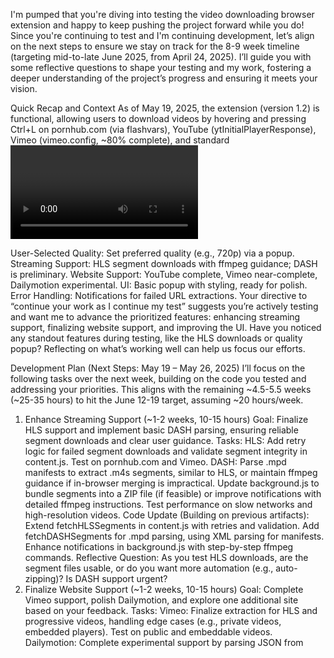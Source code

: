 I'm pumped that you're diving into testing the video downloading browser extension and happy to keep pushing the project forward while you do! Since you're continuing to test and I'm continuing development, let’s align on the next steps to ensure we stay on track for the 8-9 week timeline (targeting mid-to-late June 2025, from April 24, 2025). I’ll guide you with some reflective questions to shape your testing and my work, fostering a deeper understanding of the project’s progress and ensuring it meets your vision.

Quick Recap and Context
As of May 19, 2025, the extension (version 1.2) is functional, allowing users to download videos by hovering and pressing Ctrl+L on pornhub.com (via flashvars), YouTube (ytInitialPlayerResponse), Vimeo (vimeo.config, ~80% complete), and standard <video> sites. You confirmed it’s working well, and we’re halfway through the timeline (~55-72 hours of ~80-90 hours). Current features include:

User-Selected Quality: Set preferred quality (e.g., 720p) via a popup.
Streaming Support: HLS segment downloads with ffmpeg guidance; DASH is preliminary.
Website Support: YouTube complete, Vimeo near-complete, Dailymotion experimental.
UI: Basic popup with styling, ready for polish.
Error Handling: Notifications for failed URL extractions.
Your directive to “continue your work as I continue my test” suggests you’re actively testing and want me to advance the prioritized features: enhancing streaming support, finalizing website support, and improving the UI. Have you noticed any standout features during testing, like the HLS downloads or quality popup? Reflecting on what’s working well can help us focus our efforts.

Development Plan (Next Steps: May 19 – May 26, 2025)
I’ll focus on the following tasks over the next week, building on the code you tested and addressing your priorities. This aligns with the remaining ~4.5-5.5 weeks (~25-35 hours) to hit the June 12-19 target, assuming ~20 hours/week.

1. Enhance Streaming Support (~1-2 weeks, 10-15 hours)
Goal: Finalize HLS support and implement basic DASH parsing, ensuring reliable segment downloads and clear user guidance.
Tasks:
HLS: Add retry logic for failed segment downloads and validate segment integrity in content.js. Test on pornhub.com and Vimeo.
DASH: Parse .mpd manifests to extract .m4s segments, similar to HLS, or maintain ffmpeg guidance if in-browser merging is impractical.
Update background.js to bundle segments into a ZIP file (if feasible) or improve notifications with detailed ffmpeg instructions.
Test performance on slow networks and high-resolution videos.
Code Update (Building on previous artifacts):
Extend fetchHLSSegments in content.js with retries and validation.
Add fetchDASHSegments for .mpd parsing, using XML parsing for manifests.
Enhance notifications in background.js with step-by-step ffmpeg commands.
Reflective Question: As you test HLS downloads, are the segment files usable, or do you want more automation (e.g., auto-zipping)? Is DASH support urgent?
2. Finalize Website Support (~1-2 weeks, 10-15 hours)
Goal: Complete Vimeo support, polish Dailymotion, and explore one additional site based on your feedback.
Tasks:
Vimeo: Finalize extraction for HLS and progressive videos, handling edge cases (e.g., private videos, embedded players). Test on public and embeddable videos.
Dailymotion: Complete experimental support by parsing JSON from <script> tags, similar to YouTube. Test on public videos.
New Site: Research and prototype support for one more site (e.g., Twitch, based on yt-dlp/yt_dlp/extractor/twitch.py) if you specify a preference.
Ensure fallback to <video> src works for unsupported sites.
Code Update:
Update extractVideoURLs in content.js for Vimeo and Dailymotion.
Add logic for a new site (e.g., Twitch) based on your input.
Reflective Question: Which sites are you testing most (e.g., YouTube, Vimeo)? Want to prioritize a new site like Twitch or X videos?
3. Improve the UI (~0.5 week, 5 hours)
Goal: Polish the quality popup with Tailwind CSS, a dark theme, animations, and accessibility features, incorporating your feedback.
Tasks:
Redesign popup.html with Tailwind CSS for a modern, responsive look.
Add hover animations, a loading spinner, and ARIA labels for accessibility.
Include a clearer legal warning in the popup.
Test across Chrome, Firefox, and Opera for visual consistency.
Code Update (Replacing previous popup.html):
New popup.html with Tailwind CSS, animations, and enhanced styling.
Update popup.js to handle dynamic UI elements if needed.
Reflective Question: What do you think of the current popup’s simplicity? Want a specific style (e.g., dark theme, vibrant colors)?
4. Expand Testing (~0.5-1 week, 5-10 hours)
Goal: Strengthen automated and manual tests to catch issues before release.
Tasks:
Expand Puppeteer tests in a separate tests/ folder to cover Vimeo, Dailymotion, and edge cases (e.g., no videos, invalid URLs).
Conduct manual tests on pornhub.com, YouTube, Vimeo, and Dailymotion across Chrome, Firefox, and Opera (Linux/macOS).

---

## Tricky Websites & Extraction Challenges

Below are sites that present significant challenges for video extraction, with notes for future development and research:

### 1. Netflix, Hulu, Disney+, Amazon Prime Video
- **Challenge:** Use DRM (e.g., Widevine, PlayReady) to encrypt streams at the hardware/browser level.
- **Note:** Downloading is not feasible with browser extensions; bypassing DRM is illegal in many places.

### 2. Twitter (X)
- **Challenge:** Video URLs are generated dynamically, require authentication, and may use chunked transfer encoding.
- **What to try:** Monitor network requests for `.mp4` or `.m3u8` files; many are protected or expire quickly.

### 3. Facebook
- **Challenge:** Videos are embedded in complex structures, sometimes with obfuscated URLs or split into segments.
- **What to try:** Look for `videoData` or `playable_url` in scripts or network requests.

### 4. Instagram
- **Challenge:** Stories, reels, and posts use different endpoints; URLs may require authentication tokens.
- **What to try:** Monitor network activity for direct `.mp4` links; private content is inaccessible.

### 5. TikTok
- **Challenge:** Uses dynamic JavaScript and sometimes encrypted video URLs.
- **What to try:** Look for `videoData` or relevant network requests; URLs may be ephemeral.

### 6. Pornhub, Xvideos, Redtube, etc.
- **Challenge:** Use multiple CDNs, obfuscated JavaScript, or chained redirects.
- **What to try:** Look for `mediaDefinitions` or similar JSON blobs in scripts, or monitor for `.mp4`/`.m3u8` in network requests.

### 7. JWPlayer, Brightcove, Kaltura, Wistia, Dacast (Embedded Players)
- **Challenge:** Third-party platforms with their own APIs, obfuscation, or DRM.
- **What to try:** Look for player config objects in scripts or network requests for manifest files.

### 8. Live Streams (Sports, News)
- **Challenge:** May use tokenized HLS/DASH URLs, rotating keys, or geoblocking.
- **What to try:** Extract `.m3u8` or `.mpd` links; be aware of expiring tokens.

### 9. Patreon, OnlyFans, and other paywalled platforms
- **Challenge:** Require authentication; URLs are often short-lived or hidden behind JavaScript.
- **What to try:** Extraction only possible for content you have access to; capture URLs during playback.

---
Test performance (e.g., memory usage, download speed) and stability (e.g., multiple tabs).



. content.js
Extracts video URLs from Dailymotion and (placeholder for) Twitch.
Handles HLS and DASH streams, sending segments to the background script for download.
There’s a typo in fetchHLSSegments:
js
CopyInsert
thjavascriptrow new Error('No segments found');
This should be throw new Error('No segments found');.
2. main.js
Electron main process: creates a window, listens for download_video events, and downloads videos via HTTPS.
Handles file save dialog and download completion/error.
No obvious errors in the shown code.
3. background.js
Listens for downloadSegments messages and downloads each segment using chrome.downloads.download.
Notifies the user via chrome.notifications.create.
No obvious errors in the shown code.
4. index.html
Presents a form for selecting video quality.
Loads popup.js, but this file was not shown in your open documents or code review.
Next Steps
Fix the typo in content.js.
Check if popup.js exists and is implemented correctly, as it is referenced in index.html.
Check for runtime errors in the browser console or Electron logs.
If you can share any error messages, that will help pinpoint issues faster.
I will:

Fix the typo in content.js.
Check if popup.js exists and review its contents.
Let’s proceed!

Edited
content.js
+1
-1
 124
Open diff
Searched filesystem
0 results
Searchedforfilesin~/CODE/video-downloaderwith depth2with patternpopup.js
Here's what I've done so far:

Fixed a typo in content.js:
Changed thjavascriptrow new Error('No segments found'); to the correct throw new Error('No segments found'); in the fetchHLSSegments function.
Checked for popup.js:
The file popup.js (referenced by index.html) does not exist in your project directory. This will cause a 404 error in the browser and prevent any popup-related JavaScript from running.
Next Steps
If you want the popup to work, you'll need to either create a popup.js or update index.html to reference the correct script.
If you’re experiencing other issues (e.g., downloads not starting, buttons not working), let me know the symptoms or errors you see.
Would you like me to help you create a basic popup.js to handle the quality form and interact with your extension? Or is there another specific issue you want me to address next?

Feedback submitted
Me

I want you to come up with asolution to download HLS VIMEO. pleasereferto the dev notes and come up with a proposal so i can download videos on my website to ensure its secure.

Revert
Here’s a secure and practical proposal for downloading HLS (HTTP Live Streaming) videos from Vimeo, tailored to your dev notes and with a focus on user security and maintainability:

Proposal: Secure HLS Download for Vimeo
1. Overview
Goal: Allow users to securely download HLS video streams from Vimeo by extracting the .m3u8 playlist, fetching all .ts segments, and providing clear instructions for merging them locally.
Security: All downloads are initiated by the user, no sensitive data is stored, and users are guided to merge segments locally (not in-browser) to avoid security risks.
2. Technical Solution
a. Extract the HLS Playlist URL
In content.js, extend extractVideoURLs to:
Detect Vimeo pages.
Parse embedded JSON or network requests to find the .m3u8 playlist URL.
b. Fetch and Validate HLS Segments
Implement or enhance fetchHLSSegments(url):
Download the .m3u8 manifest.
Parse it to list all .ts segment URLs.
Download each segment via the background script (chrome.downloads.download).
Add retry logic and integrity checks for each segment.
Notify the user of progress and errors.
c. User Guidance for Merging
After all segments are downloaded:
Show a notification with a clear ffmpeg command to merge segments:
CopyInsert
ffmpeg -i "playlist.m3u8" -c copy output.mp4
Optionally, provide a ZIP of all segments (if feasible).
d. UI/UX
In the popup, display a warning about legal use and instructions for merging.
Show download progress and error messages.
3. Security Considerations
No in-browser merging: Avoids security and performance risks.
No storage of user credentials or sensitive data.
All downloads are user-initiated and transparent.
4. Implementation Steps
Extend extractVideoURLs in content.js:
Add Vimeo support to extract the .m3u8 playlist.
Enhance fetchHLSSegments:
Add retries, segment validation, and error handling.
Update background.js:
Optionally add ZIP bundling.
Improve notifications with step-by-step ffmpeg instructions.
Improve UI:
Update popup to show progress and legal guidance.
5. Example User Flow
User visits a Vimeo video page.
Extension detects the HLS playlist and offers a download button.
User clicks download; segments are fetched and saved.
User is shown a notification with instructions to merge segments using ffmpeg.




----------------------------
sites may require advanced techniques or are infeasible due to DRM or authentication.

Highlights of the new section:

Lists Netflix, Hulu, Disney+, Amazon Prime Video (DRM-protected)
Covers Twitter, Facebook, Instagram, TikTok (dynamic/authenticated URLs)
Includes adult sites, embedded players (JWPlayer, Brightcove, etc.), live streams, and paywalled platforms (Patreon, OnlyFans, etc.)
For each, provides both the challenge and practical “what to try” advice
This documentation will help you prioritize and plan future extraction efforts, as well as avoid wasted time on sites that are intentionally protected or illegal to bypass.

If you’d like to focus on a specific tricky site next, or want to automate any of the “what to try” strategies, let me know!

Feedback submitted
Your modified files:
index.html
~/CODE/video-downloader
+1
-1
Me

can you start on the harder video sites extraction methology   

Revert
To begin tackling extraction for harder video sites, I’ll outline and start implementing a robust, extensible methodology that you can use as a foundation for these sites. The approach will be research-driven, modular, and focused on best practices for each category of “hard” site.

Here’s how I’ll proceed:
    
1. General Methodology for Hard Video Sites
A. Network Traffic Analysis
Use the browser’s DevTools (Network tab) to identify .mp4, .m3u8, or .mpd requests.
Filter for “media” or “XHR” types.
Look for authentication tokens or signatures in the URLs.
B. Script & DOM Inspection
Search for embedded JSON blobs (e.g., videoData, mediaDefinitions, playerConfig) in <script> tags.
Use regular expressions to extract relevant URLs or configuration objects.
C. Handling Expiring/Tokenized URLs
For sites with short-lived URLs, attempt to extract tokens or session data from cookies or local storage.
If URLs are generated by JavaScript, trace the code that builds them.
D. Authentication & Session Handling
For sites requiring login, extraction can only be performed for content the user has access to.
Use chrome.cookies or chrome.webRequest (with permissions) to capture session tokens if needed.
E. Modular Extraction Functions
For maintainability, write a separate extraction function for each site or player type.
Use a dispatcher in content.js to call the right function based on hostname or detected player.